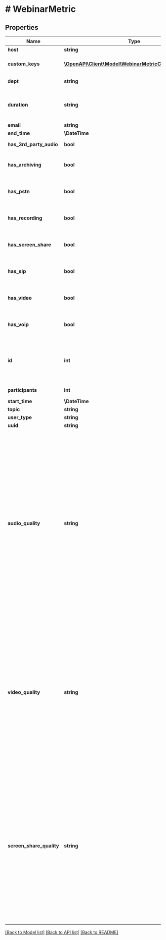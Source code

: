 # # WebinarMetric

## Properties

Name | Type | Description | Notes
------------ | ------------- | ------------- | -------------
**host** | **string** | User display name. | [optional]
**custom_keys** | [**\OpenAPI\Client\Model\WebinarMetricCustomKeysInner[]**](WebinarMetricCustomKeysInner.md) | Custom keys and values assigned to the Webinar. | [optional]
**dept** | **string** | Department of the host. | [optional]
**duration** | **string** | Webinar duration, formatted as hh:mm:ss, for example: &#x60;10:00&#x60; for ten minutes. | [optional]
**email** | **string** | User email. | [optional]
**end_time** | **\DateTime** | Webinar end time. | [optional]
**has_3rd_party_audio** | **bool** | Use TSP for the Webinar. | [optional]
**has_archiving** | **bool** | Whether the archiving feature was used in the webinar. | [optional]
**has_pstn** | **bool** | Indicates whether or not PSTN was used for the Webinar. | [optional]
**has_recording** | **bool** | Indicates whether or not recording was used for the Webinar. | [optional]
**has_screen_share** | **bool** | Indicates whether or not screen sharing was used for the Webinar. | [optional]
**has_sip** | **bool** | Indicates whether or not SIP was used for the Webinar. | [optional]
**has_video** | **bool** | Indicates whether or not video was used for the Webinar. | [optional]
**has_voip** | **bool** | Indicates whether or not VoIP was used for the Webinar. | [optional]
**id** | **int** | Webinar ID in \&quot;**long**\&quot; format(represented as int64 data type in JSON), also known as the webinar number. | [optional]
**participants** | **int** | Webinar participant count. | [optional]
**start_time** | **\DateTime** | Webinar start time. | [optional]
**topic** | **string** | Webinar topic. | [optional]
**user_type** | **string** | User type. | [optional]
**uuid** | **string** | Webinar UUID. | [optional]
**audio_quality** | **string** | The webinar&#39;s [audio quality score](https://support.zoom.us/hc/en-us/articles/360061244651-Using-meeting-quality-scores-and-network-alerts):  * &#x60;good&#x60; — The audio is almost flawless and the quality is excellent.  * &#x60;fair&#x60; — The audio occasionally has distortion, noise, and other problems, but the content is basically continuous. Participants can communicate normally.  * &#x60;poor&#x60; — The audio often has distortion, noise, and other problems, but the content is basically continuous. Participants can communicate normally.  * &#x60;bad&#x60; — The sound quality is extremely poor and the audio content is almost inaudible. | [optional]
**video_quality** | **string** | The webinar&#39;s [video quality score](https://support.zoom.us/hc/en-us/articles/360061244651-Using-meeting-quality-scores-and-network-alerts):  * &#x60;good&#x60; — The video is almost flawless and the quality is excellent.  * &#x60;fair&#x60; — The video definition is high, occasionally gets stuck, fast or slow, or other problems, but the frequency is very low and the video quality is good.  * &#x60;poor&#x60; — The video definition is not high, but not many problems exist. The video quality is mediocre.  * &#x60;bad&#x60; — The picture is very blurred and often gets stuck. | [optional]
**screen_share_quality** | **string** | The webinar&#39;s [screen share quality score](https://support.zoom.us/hc/en-us/articles/360061244651-Using-meeting-quality-scores-and-network-alerts):  * &#x60;good&#x60; — The video is almost flawless and the quality is excellent.  * &#x60;fair&#x60; — The video definition is high, occasionally gets stuck, fast or slow, or other problems, but the frequency is very low and the video quality is good.  * &#x60;poor&#x60; — The video definition is not high, but not many problems exist. The video quality is mediocre.  * &#x60;bad&#x60; — The picture is very blurred and often gets stuck. | [optional]

[[Back to Model list]](../../README.md#models) [[Back to API list]](../../README.md#endpoints) [[Back to README]](../../README.md)
